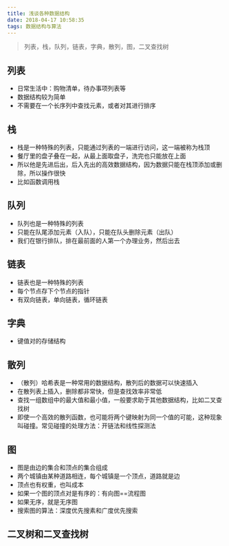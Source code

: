 ```yaml
---
title: 浅谈各种数据结构
date: 2018-04-17 10:58:35
tags: 数据结构与算法
---
```


> 列表，栈，队列，链表，字典，散列，图，二叉查找树

## 列表

* 日常生活中：购物清单，待办事项列表等
* 数据结构较为简单
* 不需要在一个长序列中查找元素，或者对其进行排序

## 栈

* 栈是一种特殊的列表，只能通过列表的一端进行访问，这一端被称为栈顶
* 餐厅里的盘子叠在一起，从最上面取盘子，洗完也只能放在上面
* 所以他是先进后出，后入先出的高效数据结构，因为数据只能在栈顶添加或删除，所以操作很快
* 比如函数调用栈

## 队列

* 队列也是一种特殊的列表
* 只能在队尾添加元素（入队），只能在队头删除元素（出队）
* 我们在银行排队，排在最前面的人第一个办理业务，然后出去

## 链表

* 链表也是一种特殊的列表
* 每个节点存下个节点的指针
* 有双向链表，单向链表，循环链表

## 字典

* 键值对的存储结构

## 散列

* （散列）哈希表是一种常用的数据结构，散列后的数据可以快速插入
* 在散列表上插入，删除都非常快，但是查找效率非常低
* 查找一组数组中的最大值和最小值，一般要求助于其他数据结构，比如二叉查找树
* 即使一个高效的散列函数，也可能将两个键映射为同一个值的可能，这种现象叫碰撞。常见碰撞的处理方法：开链法和线性探测法

## 图

* 图是由边的集合和顶点的集合组成
* 两个城镇由某种道路相连，每个城镇是一个顶点，道路就是边
* 顶点也有权重，也叫成本
* 如果一个图的顶点对是有序的：有向图==流程图
* 如果无序，就是无序图
* 搜索图的算法：深度优先搜素和广度优先搜索

## 二叉树和二叉查找树
